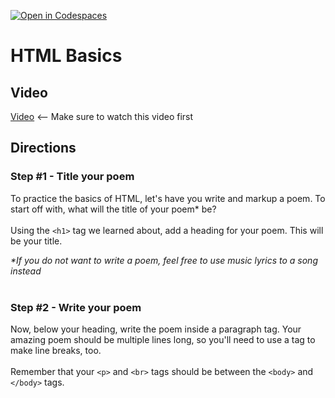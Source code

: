 [![Open in Codespaces](https://classroom.github.com/assets/launch-codespace-2972f46106e565e64193e422d61a12cf1da4916b45550586e14ef0a7c637dd04.svg)](https://classroom.github.com/open-in-codespaces?assignment_repo_id=20802616)
# HTML Basics <br>

## Video
[Video](https://youtu.be/ItZN6o0ylao) <-- Make sure to watch this video first

## Directions 
### Step #1 - Title your poem <br>
To practice the basics of HTML, let's have you write and markup a poem. To start off with, what will the title of your poem* be?
<br><br>
Using the `<h1>` tag we learned about, add a heading for your poem. This will be your title.

<i>*If you do not want to write a poem, feel free to use music lyrics to a song instead</i>
<br><br>
### Step #2 - Write your poem <br>
Now, below your heading, write the poem inside a paragraph tag. Your amazing poem should be multiple lines long, so you'll need to use a tag to make line breaks, too.
<br><br>
Remember that your `<p>` and `<br>` tags should be between the `<body>` and `</body>` tags.
